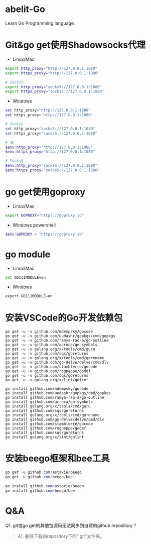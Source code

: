 # abelit-Go
Learn Go Programming language.

# Git&go get使用Shadowsocks代理

* Linux/Mac

```bash
export http_proxy="http://127.0.0.1:1080"
export https_proxy="http://127.0.0.1:1080"

# Socks5
export http_proxy="socks5://127.0.0.1:1080"
export https_proxy="socks5://127.0.0.1:1080"
```

* Windows

```powershell
set http_proxy="http://127.0.0.1:1080"
set https_proxy="http://127.0.0.1:1080"

# Socks5
set http_proxy="socks5://127.0.0.1:1080"
set https_proxy="socks5://127.0.0.1:1080"

# 或
$env:http_proxy="http://127.0.0.1:1080"
$env:https_proxy="http://127.0.0.1:1080"

# Socks5
$env:http_proxy="socks5://127.0.0.1:1080"
$env:https_proxy="socks5://127.0.0.1:1080"
```

# go get使用goproxy

* Linux/Mac
```bash
export GOPROXY="https://goproxy.io"
```

* Windows powershell
```powershell
$env:GOPROXY = "https://goproxy.io"
```

# go module
* Linux/Mac
```bash
set GO111MODULE=on
```

* Windows
```powershell
export GO111MODULE=on
```

# 安装VSCode的Go开发依赖包
```
go get -u -v github.com/mdempsky/gocode
go get -u -v github.com/uudashr/gopkgs/cmd/gopkgs
go get -u -v github.com/ramya-rao-a/go-outline
go get -u -v github.com/acroca/go-symbols
go get -u -v golang.org/x/tools/cmd/guru
go get -u -v github.com/sqs/goreturns
go get -u -v golang.org/x/tools/cmd/gorename
go get -u -v github.com/go-delve/delve/cmd/dlv
go get -u -v github.com/stamblerre/gocode
go get -u -v github.com/rogpeppe/godef
go get -u -v github.com/sqs/goreturns
go get -u -v golang.org/x/lint/golint
```

```
go install github.com/mdempsky/gocode
go install github.com/uudashr/gopkgs/cmd/gopkgs
go install github.com/ramya-rao-a/go-outline
go install github.com/acroca/go-symbols
go install golang.org/x/tools/cmd/guru
go install github.com/sqs/goreturns
go install golang.org/x/tools/cmd/gorename
go install github.com/go-delve/delve/cmd/dlv
go install github.com/stamblerre/gocode
go install github.com/rogpeppe/godef
go install github.com/sqs/goreturns
go install golang.org/x/lint/golint
```

# 安装beego框架和bee工具
```powershell
go get -u github.com/astaxie/beego
go get -u github.com/beego/bee
```

```powershell
go install github.com/astaxie/beego
go install github.com/beego/bee
```

# Q&A
Q1. git或go get的其他包源码无法同步到自建的github repository？

> A1. 删除下载的repository下的".git"文件夹。